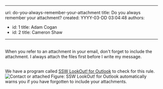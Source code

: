 

---
uri: do-you-always-remember-your-attachment
title: Do you always remember your attachment?
created: YYYY-03-DD 03:04:48
authors:
  - id: 1
    title: Adam Cogan
  - id: 2
    title: Cameron Shaw
---




<span class='intro'>   <br>
When you refer to an attachment in your email, don't forget to include the attachment. I always attach the files first before I write my message. <br>
 </span>

  <br>
<div class="ms-rteCustom-YellowBorderBox">We have a program called <a href="http&#58;//www.ssw.com.au/ssw/LookOut/">SSW LookOut! for Outlook</a> to check for this rule. <br>
<img src="http&#58;//www.ssw.com.au/ssw/Standards/Rules/Images/ContactorAttached.gif" alt="Contact or attached" class="ms-rteCustom-ImageArea" /> <span class="ms-rteCustom-FigureNormal">Figure&#58; SSW LookOut! for Outlook automatically warns you if you have forgotten to include your attachments. </span></div>



